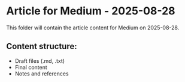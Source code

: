 # Article for Medium - 2025-08-28

This folder will contain the article content for Medium on 2025-08-28.

## Content structure:
- Draft files (.md, .txt)
- Final content
- Notes and references
